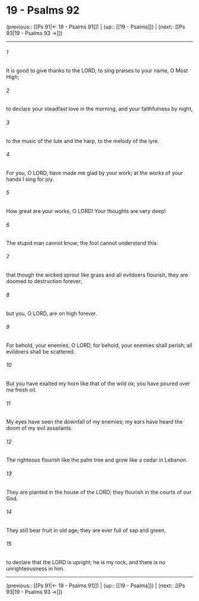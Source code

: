 # 19 - Psalms 92

(previous:: [[Ps 91|← 19 - Psalms 91]]) | (up:: [[19 - Psalms]]) | (next:: [[Ps 93|19 - Psalms 93 →]])

***


###### 1 
It is good to give thanks to the LORD, to sing praises to your name, O Most High; 

###### 2 
to declare your steadfast love in the morning, and your faithfulness by night, 

###### 3 
to the music of the lute and the harp, to the melody of the lyre. 

###### 4 
For you, O LORD, have made me glad by your work; at the works of your hands I sing for joy. 

###### 5 
How great are your works, O LORD! Your thoughts are very deep! 

###### 6 
The stupid man cannot know; the fool cannot understand this: 

###### 7 
that though the wicked sprout like grass and all evildoers flourish, they are doomed to destruction forever; 

###### 8 
but you, O LORD, are on high forever. 

###### 9 
For behold, your enemies, O LORD, for behold, your enemies shall perish; all evildoers shall be scattered. 

###### 10 
But you have exalted my horn like that of the wild ox; you have poured over me fresh oil. 

###### 11 
My eyes have seen the downfall of my enemies; my ears have heard the doom of my evil assailants. 

###### 12 
The righteous flourish like the palm tree and grow like a cedar in Lebanon. 

###### 13 
They are planted in the house of the LORD; they flourish in the courts of our God. 

###### 14 
They still bear fruit in old age; they are ever full of sap and green, 

###### 15 
to declare that the LORD is upright; he is my rock, and there is no unrighteousness in him.

***

(previous:: [[Ps 91|← 19 - Psalms 91]]) | (up:: [[19 - Psalms]]) | (next:: [[Ps 93|19 - Psalms 93 →]])
